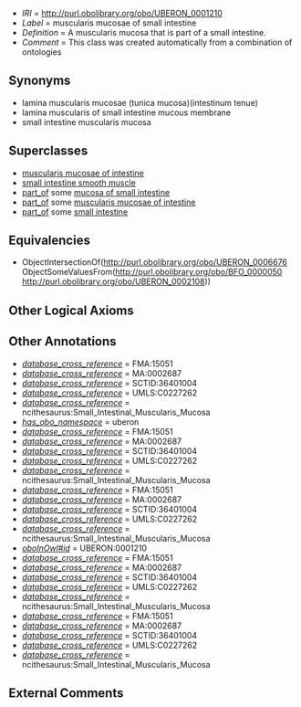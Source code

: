  * *IRI* = http://purl.obolibrary.org/obo/UBERON_0001210
 * *Label* = muscularis mucosae of small intestine
 * *Definition* = A muscularis mucosa that is part of a small intestine.
 * *Comment* = This class was created automatically from a combination of ontologies

## Synonyms

 * lamina muscularis mucosae (tunica mucosa)(intestinum tenue)
 * lamina muscularis of small intestine mucous membrane
 * small intestine muscularis mucosa

## Superclasses

 * [muscularis mucosae of intestine](../../UBERON/40/UBERON_0001240.md)
 * [small intestine smooth muscle](../../UBERON/39/UBERON_0004239.md)
 * [part_of](../../BFO/50/BFO_0000050.md) some [mucosa of small intestine](../../UBERON/04/UBERON_0001204.md)
 * [part_of](../../BFO/50/BFO_0000050.md) some [muscularis mucosae of intestine](../../UBERON/40/UBERON_0001240.md)
 * [part_of](../../BFO/50/BFO_0000050.md) some [small intestine](../../UBERON/08/UBERON_0002108.md)

## Equivalencies

 * ObjectIntersectionOf(<http://purl.obolibrary.org/obo/UBERON_0006676> ObjectSomeValuesFrom(<http://purl.obolibrary.org/obo/BFO_0000050> <http://purl.obolibrary.org/obo/UBERON_0002108>))

## Other Logical Axioms


## Other Annotations

 * *[database_cross_reference](../../ef/oboInOwl#hasDbXref.md)* = FMA:15051
 * *[database_cross_reference](../../ef/oboInOwl#hasDbXref.md)* = MA:0002687
 * *[database_cross_reference](../../ef/oboInOwl#hasDbXref.md)* = SCTID:36401004
 * *[database_cross_reference](../../ef/oboInOwl#hasDbXref.md)* = UMLS:C0227262
 * *[database_cross_reference](../../ef/oboInOwl#hasDbXref.md)* = ncithesaurus:Small_Intestinal_Muscularis_Mucosa
 * *[has_obo_namespace](../../ce/oboInOwl#hasOBONamespace.md)* = uberon
 * *[database_cross_reference](../../ef/oboInOwl#hasDbXref.md)* = FMA:15051
 * *[database_cross_reference](../../ef/oboInOwl#hasDbXref.md)* = MA:0002687
 * *[database_cross_reference](../../ef/oboInOwl#hasDbXref.md)* = SCTID:36401004
 * *[database_cross_reference](../../ef/oboInOwl#hasDbXref.md)* = UMLS:C0227262
 * *[database_cross_reference](../../ef/oboInOwl#hasDbXref.md)* = ncithesaurus:Small_Intestinal_Muscularis_Mucosa
 * *[database_cross_reference](../../ef/oboInOwl#hasDbXref.md)* = FMA:15051
 * *[database_cross_reference](../../ef/oboInOwl#hasDbXref.md)* = MA:0002687
 * *[database_cross_reference](../../ef/oboInOwl#hasDbXref.md)* = SCTID:36401004
 * *[database_cross_reference](../../ef/oboInOwl#hasDbXref.md)* = UMLS:C0227262
 * *[database_cross_reference](../../ef/oboInOwl#hasDbXref.md)* = ncithesaurus:Small_Intestinal_Muscularis_Mucosa
 * *[oboInOwl#id](../../id/oboInOwl#id.md)* = UBERON:0001210
 * *[database_cross_reference](../../ef/oboInOwl#hasDbXref.md)* = FMA:15051
 * *[database_cross_reference](../../ef/oboInOwl#hasDbXref.md)* = MA:0002687
 * *[database_cross_reference](../../ef/oboInOwl#hasDbXref.md)* = SCTID:36401004
 * *[database_cross_reference](../../ef/oboInOwl#hasDbXref.md)* = UMLS:C0227262
 * *[database_cross_reference](../../ef/oboInOwl#hasDbXref.md)* = ncithesaurus:Small_Intestinal_Muscularis_Mucosa
 * *[database_cross_reference](../../ef/oboInOwl#hasDbXref.md)* = FMA:15051
 * *[database_cross_reference](../../ef/oboInOwl#hasDbXref.md)* = MA:0002687
 * *[database_cross_reference](../../ef/oboInOwl#hasDbXref.md)* = SCTID:36401004
 * *[database_cross_reference](../../ef/oboInOwl#hasDbXref.md)* = UMLS:C0227262
 * *[database_cross_reference](../../ef/oboInOwl#hasDbXref.md)* = ncithesaurus:Small_Intestinal_Muscularis_Mucosa

## External Comments

